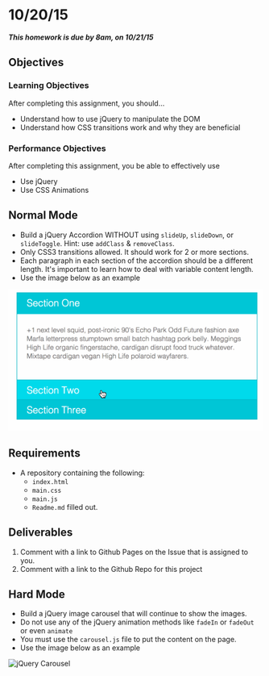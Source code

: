 # 10/20/15

___This homework is due by 8am, on 10/21/15___

## Objectives

### Learning Objectives

After completing this assignment, you should…

* Understand how to use jQuery to manipulate the DOM
* Understand how CSS transitions work and why they are beneficial


### Performance Objectives

After completing this assignment, you be able to effectively use

* Use jQuery
* Use CSS Animations

## Normal Mode

* Build a jQuery Accordion WITHOUT using `slideUp`, `slideDown`, or `slideToggle`. Hint: use `addClass` & `removeClass`.
* Only CSS3 transitions allowed. It should work for 2 or more sections.
* Each paragraph in each section of the accordion should be a different length. It's important to learn how to deal with variable content length.
* Use the image below as an example

![jQuery Accordion](./assets/accordian.gif "jQuery Accordion")

## Requirements

* A repository containing the following:
  * `index.html`
  * `main.css`
  * `main.js`
  * `Readme.md` filled out.

## Deliverables

1. Comment with a link to Github Pages on the Issue that is assigned to you.
2. Comment with a link to the Github Repo for this project


## Hard Mode

* Build a jQuery image carousel that will continue to show the images.
* Do not use any of the jQuery animation methods like `fadeIn` or `fadeOut` or even `animate`
* You must use the `carousel.js` file to put the content on the page.
* Use the image below as an example

![jQuery Carousel](./assets/carousel.gif "jQuery Carousel")